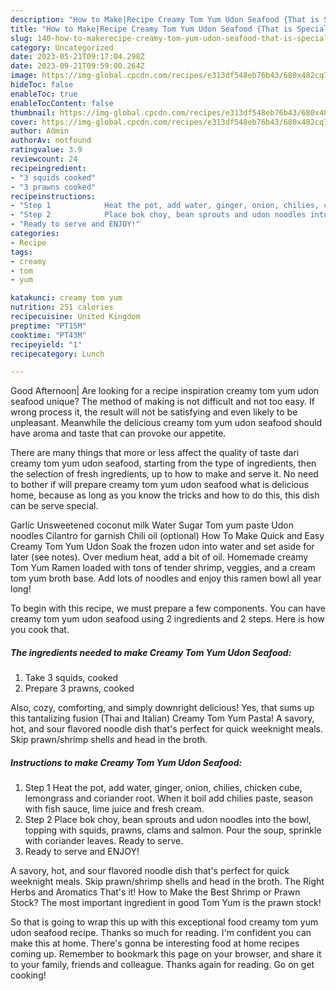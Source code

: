 ```yaml
---
description: "How to Make|Recipe Creamy Tom Yum Udon Seafood {That is Special"
title: "How to Make|Recipe Creamy Tom Yum Udon Seafood {That is Special"
slug: 140-how-to-makerecipe-creamy-tom-yum-udon-seafood-that-is-special
category: Uncategorized
date: 2023-05-21T09:17:04.298Z
date: 2023-09-21T09:59:00.264Z
image: https://img-global.cpcdn.com/recipes/e313df548eb76b43/680x482cq70/creamy-tom-yum-udon-seafood-recipe-main-photo.jpg
hideToc: false
enableToc: true
enableTocContent: false
thumbnail: https://img-global.cpcdn.com/recipes/e313df548eb76b43/680x482cq70/creamy-tom-yum-udon-seafood-recipe-main-photo.jpg
cover: https://img-global.cpcdn.com/recipes/e313df548eb76b43/680x482cq70/creamy-tom-yum-udon-seafood-recipe-main-photo.jpg
author: Admin
authorAv: notfound
ratingvalue: 3.9
reviewcount: 24
recipeingredient:
- "3 squids cooked"
- "3 prawns cooked"
recipeinstructions:
- "Step 1            Heat the pot, add water, ginger, onion, chilies, chicken cube, lemongrass and coriander root. When it boil add chilies paste, season with fish sauce, lime juice and fresh cream."
- "Step 2            Place bok choy, bean sprouts and udon noodles into the bowl, topping with squids, prawns, clams and salmon. Pour the soup, sprinkle with coriander leaves. Ready to serve."
- "Ready to serve and ENJOY!"
categories:
- Recipe
tags:
- creamy
- tom
- yum

katakunci: creamy tom yum 
nutrition: 251 calories
recipecuisine: United Kingdom
preptime: "PT15M"
cooktime: "PT43M"
recipeyield: "1"
recipecategory: Lunch

---
```



Good Afternoon| Are looking for a recipe inspiration creamy tom yum udon seafood unique? The method of making is not difficult and not too easy. If wrong process it, the result will not be satisfying and even likely to be unpleasant. Meanwhile the delicious creamy tom yum udon seafood should have aroma and taste that can provoke our appetite.






There are many things that more or less affect the quality of taste dari creamy tom yum udon seafood, starting from the type of ingredients, then the selection of fresh ingredients, up to how to make and serve it. No need to bother if will prepare creamy tom yum udon seafood what is delicious home, because as long as you know the tricks and how to do this, this dish can be serve  special.


Garlic Unsweetened coconut milk Water Sugar Tom yum paste Udon noodles Cilantro for garnish Chili oil (optional) How To Make Quick and Easy Creamy Tom Yum Udon Soak the frozen udon into water and set aside for later (see notes). Over medium heat, add a bit of oil. Homemade creamy Tom Yum Ramen loaded with tons of tender shrimp, veggies, and a cream tom yum broth base. Add lots of noodles and enjoy this ramen bowl all year long!


To begin with this recipe, we must prepare a few components. You can have creamy tom yum udon seafood using 2 ingredients and 2 steps. Here is how you cook that.

<!--inarticleads1-->

##### The ingredients needed to make Creamy Tom Yum Udon Seafood:

1. Take 3 squids, cooked
1. Prepare 3 prawns, cooked


Also, cozy, comforting, and simply downright delicious! Yes, that sums up this tantalizing fusion (Thai and Italian) Creamy Tom Yum Pasta! A savory, hot, and sour flavored noodle dish that&#39;s perfect for quick weeknight meals. Skip prawn/shrimp shells and head in the broth. 

<!--inarticleads2-->

##### Instructions to make Creamy Tom Yum Udon Seafood:

1. Step 1            Heat the pot, add water, ginger, onion, chilies, chicken cube, lemongrass and coriander root. When it boil add chilies paste, season with fish sauce, lime juice and fresh cream.
1. Step 2            Place bok choy, bean sprouts and udon noodles into the bowl, topping with squids, prawns, clams and salmon. Pour the soup, sprinkle with coriander leaves. Ready to serve.
1. Ready to serve and ENJOY!

A savory, hot, and sour flavored noodle dish that&#39;s perfect for quick weeknight meals. Skip prawn/shrimp shells and head in the broth. The Right Herbs and Aromatics That&#39;s it! How to Make the Best Shrimp or Prawn Stock? The most important ingredient in good Tom Yum is the prawn stock! 

So that is going to wrap this up with this exceptional food creamy tom yum udon seafood recipe. Thanks so much for reading. I'm confident you can make this at home. There's gonna be interesting food at home recipes coming up. Remember to bookmark this page on your browser, and share it to your family, friends and colleague. Thanks again for reading. Go on get cooking!
